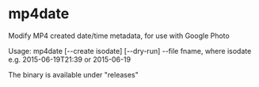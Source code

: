 # mp4date
 Modify MP4 created date/time metadata, for use with Google Photo

Usage:
  mp4date [--create isodate] [--dry-run] --file fname,
  where isodate e.g. 2015-06-19T21:39 or 2015-06-19
  
The binary is available under "releases"
